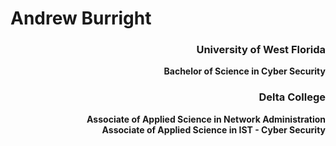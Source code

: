 <h1> Andrew Burright </h1>
<div align="right">
<h3> University of West Florida </h3>

<b>Bachelor of Science in Cyber Security</b>
  
<h3> Delta College </h3>
<b>Associate of Applied Science in Network Administration</b>
<br />
<b>Associate of Applied Science in IST - Cyber Security</b>
</div>
